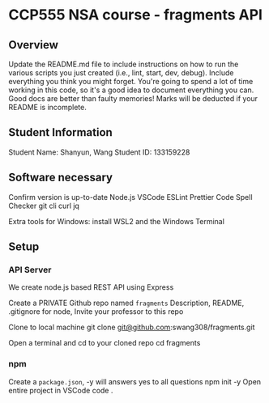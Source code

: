 # CCP555 NSA course - fragments API

## Overview

Update the README.md file to include instructions on how to run the various scripts you just created (i.e., lint, start, dev, debug). Include everything you think you might forget. You're going to spend a lot of time working in this code, so it's a good idea to document everything you can. Good docs are better than faulty memories! Marks will be deducted if your README is incomplete.

## Student Information
Student Name: Shanyun, Wang
Student ID: 133159228

## Software necessary
Confirm version is up-to-date
Node.js
VSCode
  ESLint
  Prettier
  Code Spell Checker
git
  cli
curl
  jq

Extra tools for Windows: install WSL2 and the Windows Terminal 

## Setup

### API Server
We create node.js based REST API using Express

Create 
  a PRIVATE Github repo named `fragments` 
    Description, 
    README, 
    .gitignore for node,
Invite your professor to this repo

Clone to local machine
  git clone git@github.com:swang308/fragments.git

Open a terminal and cd to your cloned repo
  cd fragments

### npm
Create a `package.json`, -y will answers yes to all questions
  npm init -y
Open entire project in VSCode
  code .

####

